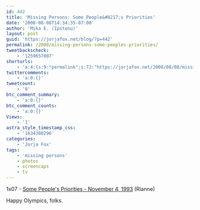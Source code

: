 ```yaml
---
id: 442
title: 'Missing Persons: Some People&#8217;s Priorities'
date: '2008-08-08T14:34:35-07:00'
author: 'Mika E. (Ipstenu)'
layout: post
guid: 'https://jorjafox.net/blog/?p=442'
permalink: /2008/missing-persons-some-peoples-priorities/
tweetbackscheck:
    - '1259657807'
shorturls:
    - 'a:4:{s:9:"permalink";s:72:"https://jorjafox.net/2008/08/08/missing-persons-some-peoples-priorities/";s:7:"tinyurl";s:25:"http://tinyurl.com/n8easu";s:4:"isgd";s:18:"http://is.gd/53IoW";s:5:"bitly";s:20:"http://bit.ly/70NvG4";}'
twittercomments:
    - 'a:0:{}'
tweetcount:
    - '0'
btc_comment_summary:
    - 'a:0:{}'
btc_comment_counts:
    - 'a:0:{}'
Views:
    - '1'
astra_style_timestamp_css:
    - '1634380296'
categories:
    - 'Jorja Fox'
tags:
    - 'missing persons'
    - photos
    - screencaps
    - tv
---
```


1x07 - <a href="https://jorjafox.net/gallery/tv/missingpersons/priorities/">Some People's Priorities - November 4, 1993</a> (Rianne)

Happy Olympics, folks.